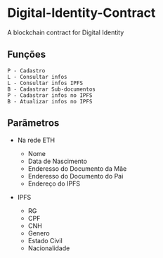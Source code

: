 # Digital-Identity-Contract
A blockchain contract for Digital Identity

## Funções

    P - Cadastro
    L - Consultar infos
    L - Consultar infos IPFS
    B - Cadastrar Sub-documentos
    P - Cadastrar infos no IPFS
    B - Atualizar infos no IPFS

## Parãmetros

- Na rede ETH
    - Nome
    - Data de Nascimento
    - Enderesso do Documento da Mãe
    - Enderesso do Documento do Pai
    - Endereço do IPFS

- IPFS
    - RG
    - CPF
    - CNH
    - Genero
    - Estado Civil
    - Nacionalidade